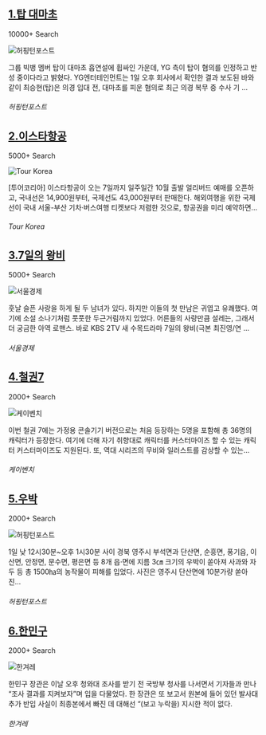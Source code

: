 [1.탑 대마초](http://www.huffingtonpost.kr/2017/06/01/story_n_16905486.html)
--

10000+ Search

![허핑턴포스트](http://t0.gstatic.com/images?q=tbn:ANd9GcQAU-r9u_PT6tKwlHhy-ZEfd6_LXZJomK4d_bvaNt0B45ghj_Ey8lL3Ozi74yh_ulHyLmDXA8MD)

그룹 빅뱅 멤버 탑이 대마초 흡연설에 휩싸인 가운데, YG 측이 탑이 혐의를 인정하고 반성 중이다라고 밝혔다. YG엔터테인먼트는 1일 오후 회사에서 확인한 결과 보도된 바와 같이 최승현(탑)은 의경 입대 전, 대마초를 피운 혐의로 최근 의경 복무 중 수사 기 ...
###### 허핑턴포스트

[2.이스타항공](http://www.tournews21.com/news/articleView.html?idxno=26017)
--

5000+ Search

![Tour Korea](http://t3.gstatic.com/images?q=tbn:ANd9GcSwhcWB1poySUXXfgFiB52O8UeTAJU-TW7zn_OAV0ljqwXqgl0yUG8SatzcuBOw6DctXQ2S_SWr)

[투어코리아] 이스타항공이 오는 7일까지 일주일간 10월 출발 얼리버드 예매를 오픈하고, 국내선은 14,900원부터, 국제선도 43,000원부터 판매한다. 해외여행을 위한 국제선이 국내 서울-부산 기차·버스여행 티켓보다 저렴한 것으로, 항공권을 미리 예약하면...
###### Tour Korea

[3.7일의 왕비](http://www.sedaily.com/NewsView/1OH1JJIVX1)
--

5000+ Search

![서울경제](http://t3.gstatic.com/images?q=tbn:ANd9GcTHOKe4zzog1UBr2KGra8Rh_bIk6Tk0xnUv1Z2LoSMcTf6A5kg7YHywEc1twUIvKGGeW1Ca_j2J)

훗날 슬픈 사랑을 하게 될 두 남녀가 있다. 하지만 이들의 첫 만남은 귀엽고 유쾌했다. 여기에 소설 소나기처럼 풋풋한 두근거림까지 있었다. 어른들의 사랑만큼 설레는, 그래서 더 궁금한 아역 로맨스. 바로 KBS 2TV 새 수목드라마 7일의 왕비(극본 최진영/연 ...
###### 서울경제

[4.철권7](http://www.kbench.com/?q=node/179094)
--

2000+ Search

![케이벤치](http://t3.gstatic.com/images?q=tbn:ANd9GcTpIkdHCZDZ6FY0wNM8iSMntE7JFjPyEKZqH_wQ9q4PwQy5FuybLYMiGwOyLk-jUbJ1uatPq6J9)

이번 철권 7에는 가정용 콘솔기기 버전으로는 처음 등장하는 5명을 포함해 총 36명의 캐릭터가 등장한다. 여기에 더해 자기 취향대로 캐릭터를 커스터마이즈 할 수 있는 캐릭터 커스터마이즈도 지원된다. 또, 역대 시리즈의 무비와 일러스트를 감상할 수 있는...
###### 케이벤치

[5.우박](http://www.huffingtonpost.kr/2017/06/01/story_n_16906344.html)
--

2000+ Search

![허핑턴포스트](http://t0.gstatic.com/images?q=tbn:ANd9GcRVkjSjlb0BP8Aq7T1p1KYbSo93xV6dL1_o76dFmQUlvZYlMxQFUG6LxLjeruHLL-rdIWi9p228yQ)

1일 낮 12시30분~오후 1시30분 사이 경북 영주시 부석면과 단산면, 순흥면, 풍기읍, 이산면, 안정면, 문수면, 평은면 등 8개 읍·면에 지름 3㎝ 크기의 우박이 쏟아져 사과와 자두 등 총 1500㏊의 농작물이 피해를 입었다. 사진은 영주시 단산면에 10분가량 쏟아진...
###### 허핑턴포스트

[6.한민구](http://www.hani.co.kr/arti/politics/bluehouse/797087.html)
--

2000+ Search

![한겨레](http://t3.gstatic.com/images?q=tbn:ANd9GcRh1QqhH-FX_H_AgqEBgHFe6ciA2-nPmM3Z39oEL-QQgY05ku64kA4KvQJnBTzDGNm2H0HAu7Mq)

한민구 장관은 이날 오후 청와대 조사를 받기 전 국방부 청사를 나서면서 기자들과 만나 “조사 결과를 지켜보자”며 입을 다물었다. 한 장관은 또 보고서 원본에 들어 있던 발사대 추가 반입 사실이 최종본에서 빠진 데 대해선 “(보고 누락을) 지시한 적이 없다.
###### 한겨레

